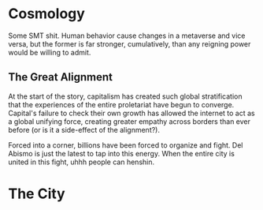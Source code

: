 # Cosmology
Some SMT shit. Human behavior cause changes in a metaverse and vice versa, but the former is far stronger, cumulatively, than any reigning power would be willing to admit.

## The Great Alignment
At the start of the story, capitalism has created such global stratification that the experiences of the entire proletariat have begun to converge. Capital's failure to check their own growth has allowed the internet to act as a global unifying force, creating greater empathy across borders than ever before (or is it a side-effect of the alignment?).

Forced into a corner, billions have been forced to organize and fight. Del Abismo is just the latest to tap into this energy. When the entire city is united in this fight, uhhh people can henshin.

# The City
